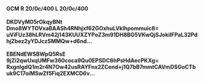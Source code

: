 #### GCM R 20/0c/400 L 20/0c/400
**DKDVyM05rOkqyBNt**<br/>**Dmo8WYTOVxaBAASh4RNhjxf62GOxhuLVklhpommuic8=**<br/>**uViFUz38hLRVm42j143KUUXZYPoZ3m91DH8BG5VKwQjSJokiIFPaL32PdhjZbez2yYDJczSMMQw+d6nd...**<br/><br/>
**EBENdEWSBWpQ5RsE**<br/>**9jZi2qwUxqUMFw360coca9Qu0EPSDC6hPsHdAecPKXg=**<br/>**RxgnIgdQ1m2r4N7Ow42usRAYFnx2ZCend+j1Q7bB7mmtCAVmDSGoCTbuk9C17oiMSwZf5Fiq2EXMCD6v...**